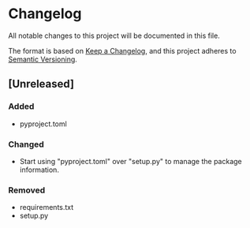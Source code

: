# Changelog

All notable changes to this project will be documented in this file.

The format is based on [Keep a Changelog](https://keepachangelog.com/en/1.1.0/),
and this project adheres to [Semantic Versioning](https://semver.org/spec/v2.0.0.html).

## [Unreleased]

### Added

- pyproject.toml

### Changed

- Start using "pyproject.toml" over "setup.py" to manage the package information.

### Removed

- requirements.txt
- setup.py
